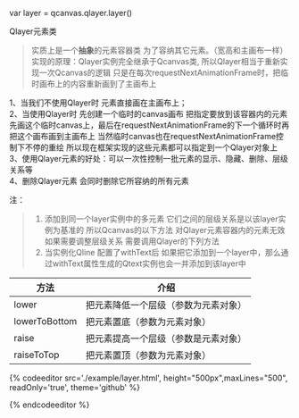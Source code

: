 var layer = qcanvas.qlayer.layer\(\)

Qlayer元素类

> 实质上是一个**抽象**的元素容器类 为了容纳其它元素。（宽高和主画布一样）  
> 实现的原理：Qlayer实例完全继承于Qcanvas类, 所以Qlayer相当于重新实现一次Qcanvas的逻辑  只是在每次requestNextAnimationFrame时，把临时画布上的内容重新画到了主画布上

1、当我们不使用Qlayer时 元素直接画在主画布上；  
2、当使用Qlayer时 先创建一个临时的canvas画布 把指定要放到该容器内的元素先画这个临时canvas上，最后在requestNextAnimationFrame的下一个循环时再把这个画布画到主画布上  当然临时canvas也在requestNextAnimationFrame控制下不停的重绘 所以现在框架实现的这些元素都可以指定到一个Qlayer对象上
3、使用Qlayer元素的好处：可以一次性控制一批元素的显示、隐藏、删除、层级关系等  
4、删除Qlayer元素 会同时删除它所容纳的所有元素  

注：

> 1. 添加到同一个layer实例中的多元素 它们之间的层级关系是以该layer实例为基准的 所以Qcanvas的以下方法 对Qlayer元素容器内的元素无效 如果需要调整层级关系 需要调用Qlayer的下列方法
> 2. 当实例化Qline 配置了withText后 如果把它添加到一个layer中，那么通过withText属性生成的Qtext实例也会一并添加到该layer中

| 方法          | 介绍                                 |
| ------------- | ------------------------------------ |
| lower         | 把元素降低一个层级（参数为元素对象） |
| lowerToBottom | 把元素置底（参数为元素对象）         |
| raise         | 把元素提高一个层级（参数是元素对象） |
| raiseToTop    | 把元素置顶（参数为元素对象）         |

{% codeeditor   src='./example/layer.html', height="500px",maxLines="500", readOnly='true', theme='github' %}

{% endcodeeditor %}